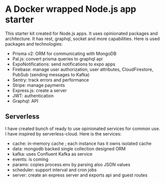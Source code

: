 # A Docker wrapped Node.js app starter

This starter kit created for Node.js apps. It uses opinionated packages and architecture. It has rest, graphql, socket and more capabilities. Here is used packages and technologies:

- Prisma v2: ORM for communicating with MongoDB
- Pal.js: convert prisma queries to graphql api
- ExpoNotifications: send notifications to expo apps
- Firebase: manage user authorization, user attributes, CloudFirestore, PubSub (sending messages to Kafka)
- Sentry: track errors and performance
- Stripe: manage payments
- Express.js: create a server
- JWT: authentication
- Graphql: API


## Serverless
I have created bunch of ready to use opinionated services for common use. I have inspired by serverless-cloud. Here is the services:
- cache: in-memory cache ; each instance has it owns isolated cache
- data: mongodb backed single collection designed ORM
- kafka: uses Confluent Kafka as service
- events: is coming
- params: copies process.env by parsing also JSON values
- scheduler: support interval and cron jobs
- server: create an express server and exports api and guest routes